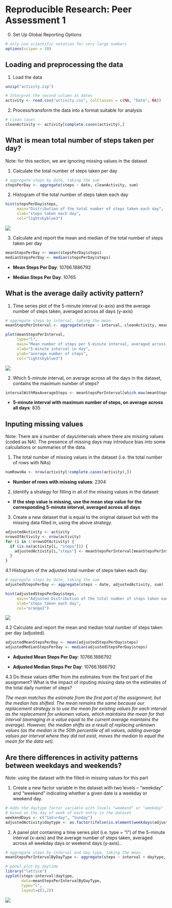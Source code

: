 # Reproducible Research: Peer Assessment 1

0. Set Up Global Reporting Options

```r
# only use scientific notation for very large numbers
options(scipen = 10)
```

## Loading and preprocessing the data

1. Load the data

```r
unzip("activity.zip")

# Interpret the second column as dates
activity <- read.csv("activity.csv", colClasses = c(NA, "Date", NA))
```

2. Process/transform the data into a format suitable for analysis

```r
# clean cases
cleanActivity <- activity[complete.cases(activity),]
```

## What is mean total number of steps taken per day?

Note: for this section, we are ignoring missing values in the dataset

1. Calculate the total number of steps taken per day

```r
# aggregate steps by date, taking the sum
stepsPerDay <- aggregate(steps ~ date, cleanActivity, sum)
```

2. Histogram of the total number of steps taken each day

```r
hist(stepsPerDay$steps, 
     main="Distribution of the total number of steps taken each day",
     xlab="steps taken each day",
     col="lightskyblue3")
```

![](PA1_template_files/figure-html/unnamed-chunk-5-1.png) 

3. Calculate and report the mean and median of the total number of steps taken per day

```r
meanStepsPerDay <- mean(stepsPerDay$steps)
medianStepsPerDay <- median(stepsPerDay$steps)
```
* __Mean Steps Per Day__:   10766.1886792

* __Median Steps Per Day__: 10765

## What is the average daily activity pattern?

1. Time series plot of the 5-minute interval (x-axis) and the average number of steps taken, averaged across all days (y-axis)

```r
# aggregate steps by interval, taking the mean
meanStepsPerInterval <- aggregate(steps ~ interval, cleanActivity, mean)

plot(meanStepsPerInterval,
     type="l",
     main="Mean number of steps per 5-minute interval, averaged across all days",
     xlab="5-minute interval in day",
     ylab="average number of steps",
     col="lightskyblue3")
```

![](PA1_template_files/figure-html/unnamed-chunk-7-1.png) 

2. Which 5-minute interval, on average across all the days in the dataset, contains the maximum number of steps?

```r
intervalWithMaxAverageSteps <- meanStepsPerInterval[which.max(meanStepsPerInterval$steps),]$interval
```
* __5-minute interval with maximum number of steps, on average across all days__:   835

## Inputing missing values

Note: There are a number of days/intervals where there are missing values (coded as NA). The presence of missing days may introduce bias into some calculations or summaries of the data.

1. The total number of missing values in the dataset (i.e. the total number of rows with NAs)


```r
numRowsNa <- nrow(activity[!complete.cases(activity),])
```
* __Number of rows with missing values__:   2304

2. Identify a strategy for filling in all of the missing values in the dataset:

* __If the step value is missing, use the mean step value for the corresponding 5-minute interval, averaged across all days__

3. Create a new dataset that is equal to the original dataset but with the missing data filled in, using the above strategy.


```r
adjustedActivity <- activity
nrowsOfActivity <- nrow(activity)
for (i in 1:nrowsOfActivity) {
  if (is.na(activity[i, "steps"])) {
    adjustedActivity[i,"steps"] <- meanStepsPerInterval[meanStepsPerInterval$interval==activity[i, "interval"],"steps"]
  }
}
```

4.1 Histogram of the adjusted total number of steps taken each day.


```r
# aggregate steps by date, taking the sum
adjustedStepsPerDay <- aggregate(steps ~ date, adjustedActivity, sum)

hist(adjustedStepsPerDay$steps, 
     main="Adjusted Distribution of the total number of steps taken each day",
     xlab="steps taken each day",
     col="orange2")
```

![](PA1_template_files/figure-html/unnamed-chunk-11-1.png) 

4.2 Calculate and report the mean and median total number of steps taken per day (adjusted).

```r
adjustedMeanStepsPerDay <- mean(adjustedStepsPerDay$steps)
adjustedMedianStepsPerDay <- median(adjustedStepsPerDay$steps)
```
* __Adjusted Mean Steps Per Day__:   10766.1886792

* __Adjusted Median Steps Per Day__: 10766.1886792

4.3 Do these values differ from the estimates from the first part of the assignment? What is the impact of inputing missing data on the estimates of the total daily number of steps?

_The mean matches the estimate from the first part of the assignment, but the median has shifted.  The mean remains the same because our replacement strategy is to use the mean for existing values for each interval as the replacement for unkonwn values, which maintains the mean for that interval (averaging in a value equal to the current average maintains the average).  However, the median shifts as a result of replacing unknown values (as the median is the 50th percentile of all values, adding average values per interval where they did not exist, moves the median to equal the mean for the data set)._

## Are there differences in activity patterns between weekdays and weekends?

Note: using the dataset with the filled-in missing values for this part

1. Create a new factor variable in the dataset with two levels – “weekday” and “weekend” indicating whether a given date is a weekday or weekend day.


```r
# Adds the daytype factor variable with levels "weekend" or "weekday"
# based on the day of week of each entry in the dataset
weekendDays <- c("Saturday", "Sunday")
adjustedActivity$daytype <- as.factor(ifelse(is.element(weekdays(adjustedActivity$date), weekendDays), "weekend", "weekday"))
```

2. A panel plot containing a time series plot (i.e. type = "l") of the 5-minute interval (x-axis) and the average number of steps taken, averaged across all weekday days or weekend days (y-axis)..


```r
# aggregate steps by interval and day type, taking the mean
meanStepsPerIntervalByDayType <- aggregate(steps ~ interval + daytype, adjustedActivity, mean)

# panel plot by daytime
library("lattice")
xyplot(steps~interval|daytype,
       data=meanStepsPerIntervalByDayType,
       type="l",
       layout=c(1,2))
```

![](PA1_template_files/figure-html/unnamed-chunk-14-1.png) 
